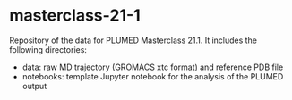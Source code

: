 # masterclass-21-1
Repository of the data for PLUMED Masterclass 21.1. It includes the following directories:
- data: raw MD trajectory (GROMACS xtc format) and reference PDB file
- notebooks: template Jupyter notebook for the analysis of the PLUMED output

